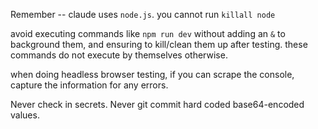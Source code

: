 Remember -- claude uses `node.js`. you cannot run `killall node`

avoid executing commands like `npm run dev` without adding an `&` to background them, and ensuring to kill/clean them up after testing. these commands do not execute by themselves otherwise.

when doing headless browser testing, if you can scrape the console, capture the information for any errors.

Never check in secrets. Never git commit hard coded base64-encoded values.

